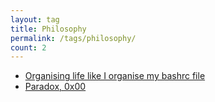 ```yaml
---
layout: tag
title: Philosophy
permalink: /tags/philosophy/
count: 2
---
```


- [Organising life like I organise my bashrc file](https://ronynn.github.io/https://ronynn.github.io/organising-life-like-the-terminal/)
- [Paradox, 0x00](https://apollozhu.github.io/2018/02/01/meaning-of-life/)
